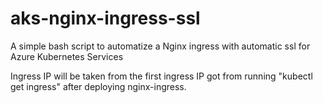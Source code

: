 # aks-nginx-ingress-ssl
A simple bash script to automatize a Nginx ingress with automatic ssl for Azure Kubernetes Services 

Ingress IP will be taken from the first ingress IP got from running "kubectl get ingress" after deploying nginx-ingress.


